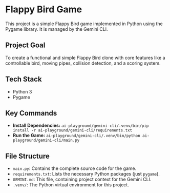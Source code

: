 # Flappy Bird Game

This project is a simple Flappy Bird game implemented in Python using the Pygame library. It is managed by the Gemini CLI.

## Project Goal

To create a functional and simple Flappy Bird clone with core features like a controllable bird, moving pipes, collision detection, and a scoring system.

## Tech Stack

- Python 3
- Pygame

## Key Commands

- **Install Dependencies:** `ai-playground/gemini-cli/.venv/bin/pip install -r ai-playground/gemini-cli/requirements.txt`
- **Run the Game:** `ai-playground/gemini-cli/.venv/bin/python ai-playground/gemini-cli/main.py`

## File Structure

- `main.py`: Contains the complete source code for the game.
- `requirements.txt`: Lists the necessary Python packages (just `pygame`).
- `GEMINI.md`: This file, containing project context for the Gemini CLI.
- `.venv/`: The Python virtual environment for this project.
